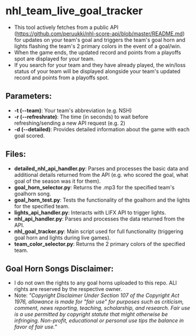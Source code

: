 # nhl_team_live_goal_tracker
- This tool actively fetches from a public API (https://github.com/peruukki/nhl-score-api/blob/master/README.md) for updates on your team's goal and triggers the team's goal horn and lights flashing the team's 2 primary colors in the event of a goal/win. 
- When the game ends, the updated record and points from a playoffs spot are displayed for your team. 
- If you search for your team and they have already played, the win/loss status of your team will be displayed alongside your team's updated record and points from a playoffs spot.

## Parameters:
- **-t (--team)**: Your team's abbreviation (e.g. NSH)
- **-r (--refreshrate)**: The time (in seconds) to wait before refreshing/sending a new API request (e.g. 2)
- **-d (--detailed)**: Provides detailed information about the game with each goal scored.

## Files:
- **detailed_nhl_api_handler.py**: Parses and processes the basic data and additional details returned from the API (e.g. who scored the goal, what goal of the season was it for them).
- **goal_horn_selector.py**: Returns the .mp3 for the specified team's goalhorn song.
- **goal_horn_test.py**: Tests the functionality of the goalhorn and the lights for the specified team.
- **lights_api_handler.py**: Interacts with LIFX API to trigger lights.
- **nhl_api_handler.py**: Parses and processes the data returned from the API.
- **nhl_goal_tracker.py**: Main script used for full functionality (triggering goal horn and lights during live games).
- **team_color_selector.py**: Returns the 2 primary colors of the specified team.

## Goal Horn Songs Disclaimer:
- I do not own the rights to any goal horns uploaded to this repo. ALl rights are reserved by the respective owner.
- Note: *"Copyright Disclaimer Under Section 107 of the Copyright Act 1976, allowance is made for "fair use" for purposes such as criticism, comment, news reporting, teaching, scholarship, and research. Fair use is a use permitted by copyright statute that might otherwise be infringing. Non-profit, educational or personal use tips the balance in favor of fair use."*
